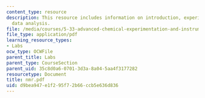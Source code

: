 ```yaml
---
content_type: resource
description: This resource includes information on introduction, experimental, and
  data analysis.
file: /media/courses/5-33-advanced-chemical-experimentation-and-instrumentation-fall-2007/d9bea947e1f295f72b66ccb5e636d836_nmr.pdf
file_type: application/pdf
learning_resource_types:
- Labs
ocw_type: OCWFile
parent_title: Labs
parent_type: CourseSection
parent_uid: 35c8d0a6-0701-3d3a-8a04-5aa4f3177282
resourcetype: Document
title: nmr.pdf
uid: d9bea947-e1f2-95f7-2b66-ccb5e636d836
---
```


